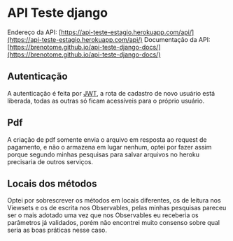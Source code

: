 # API Teste django

Endereço da API: [https://api-teste-estagio.herokuapp.com/api/](https://api-teste-estagio.herokuapp.com/api/)
Documentação da API: [https://brenotome.github.io/api-teste-django-docs/](https://brenotome.github.io/api-teste-django-docs/)

## Autenticação
A autenticação é feita por [JWT](https://jwt.io/), a rota de cadastro de novo usuário está liberada, todas as outras só ficam acessíveis para o próprio usuário.

## Pdf
A criação de pdf somente envia o arquivo em resposta ao request de pagamento, e não o armazena em lugar nenhum, optei por fazer assim porque segundo minhas pesquisas para salvar arquivos no heroku precisaria de outros serviços.

## Locais dos métodos

Optei por sobrescrever os métodos em locais diferentes, os de leitura nos Viewsets e os de escrita nos Observables, pelas minhas pesquisas pareceu ser o mais adotado uma vez que nos Observables eu receberia os parâmetros já validados, porém não encontrei muito consenso sobre qual seria as boas práticas nesse caso.
